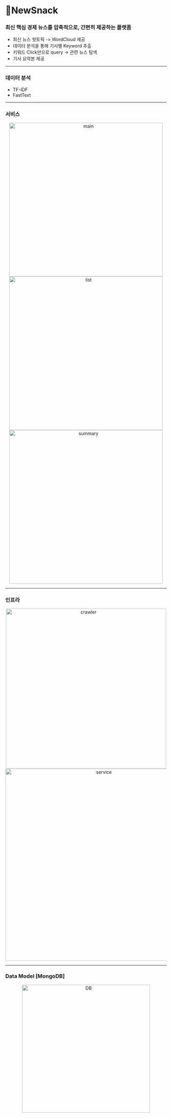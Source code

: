 # 🍿NewSnack
### 최신 핵심 경제 뉴스를 압축적으로, 간편히 제공하는 플랫폼
- 최신 뉴스 핫토픽 -> WordCloud 제공
- 데이터 분석을 통해 기사별 Keyword 추출
- 키워드 Click만으로 query -> 관련 뉴스 탐색
- 기사 요약본 제공
---
### 데이터 분석
- TF-IDF
- FastText
---
### 서비스
<p align="center">
<img height="480" src="https://user-images.githubusercontent.com/68634112/232315189-75e88480-2f1b-4d12-bf87-5975609d9afb.jpg" alt="main">
<img height="480" src="https://user-images.githubusercontent.com/68634112/232315190-25c70dce-4aab-442b-bf2b-f199fe8d12dd.jpg" alt="list">
<img height="480" src="https://user-images.githubusercontent.com/68634112/232315195-bb31f8a3-0424-4ac4-8f51-cd59082ccbeb.jpg" alt="summary">
</p>

---
### 인프라
<p align="center">
<img width="500" alt="crawler" src="https://user-images.githubusercontent.com/68634112/232314523-c8777324-4638-467c-9a5a-7b4f192d942d.png">
<img width="600" alt="service" src="https://user-images.githubusercontent.com/68634112/232314529-a75b036d-7ee3-4ce7-adad-b29a7a8af078.png">
</p>

--- 
### Data Model [MongoDB]
<p align="center">
<img width="400" alt="DB" src="https://user-images.githubusercontent.com/68634112/232314216-bd367c4e-a331-48a0-8f2e-5d154c2bcc78.png">
</p>
